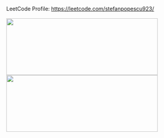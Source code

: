 LeetCode Profile: https://leetcode.com/stefanpopescu923/
<br><br>
<a href="https://github.com/thmihnea">
  <img align="center" width="400" height="150" src="https://github-readme-stats.vercel.app/api?username=Stefan923&count_private=true&theme=gruvbox&show_icons=true" />
</a>
<a href="https://github.com/thmihnea">
  <img align="center" width="400" height="150" src="https://github-readme-stats.vercel.app/api/top-langs/?username=Stefan923&layout=compact&theme=gruvbox" />
</a>
